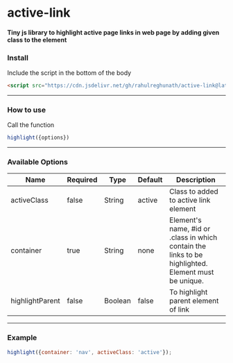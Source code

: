<p align="center">

# active-link


#### Tiny js library to highlight active page links in web page by adding given class to the element


### Install

Include the script in the bottom of the body

```html
<script src="https://cdn.jsdelivr.net/gh/rahulreghunath/active-link@latest/dist/active-link.min.js"></script>
```
---
### How to use
Call the function
```javascript
highlight({options})
```


---

### Available Options

| Name      | Required | Type          | Default     | Description |
| ---       | ---      | ---           | ---         | ---         |
| activeClass | false  | String | active | Class to added to active link element |
| container | true  | String | none| Element's name, #id or .class in which contain the links to be highlighted. Element must be unique. |
| highlightParent | false  | Boolean | false | To highlight parent element of link |

---

### Example
```javascript
highlight({container: 'nav', activeClass: 'active'});
```
